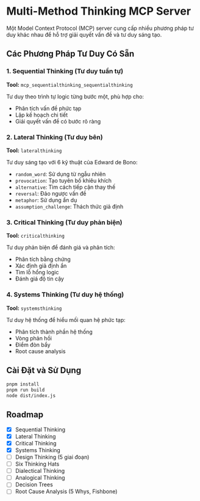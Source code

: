 # Multi-Method Thinking MCP Server

Một Model Context Protocol (MCP) server cung cấp nhiều phương pháp tư duy khác nhau để hỗ trợ giải quyết vấn đề và tư duy sáng tạo.

## Các Phương Pháp Tư Duy Có Sẵn

### 1. Sequential Thinking (Tư duy tuần tự)
**Tool:** `mcp_sequentialthinking_sequentialthinking`

Tư duy theo trình tự logic từng bước một, phù hợp cho:
- Phân tích vấn đề phức tạp
- Lập kế hoạch chi tiết
- Giải quyết vấn đề có bước rõ ràng

### 2. Lateral Thinking (Tư duy bên)
**Tool:** `lateralthinking`

Tư duy sáng tạo với 6 kỹ thuật của Edward de Bono:
- `random_word`: Sử dụng từ ngẫu nhiên
- `provocation`: Tạo tuyên bố khiêu khích
- `alternative`: Tìm cách tiếp cận thay thế
- `reversal`: Đảo ngược vấn đề
- `metaphor`: Sử dụng ẩn dụ
- `assumption_challenge`: Thách thức giả định

### 3. Critical Thinking (Tư duy phản biện)
**Tool:** `criticalthinking`

Tư duy phản biện để đánh giá và phân tích:
- Phân tích bằng chứng
- Xác định giả định ẩn
- Tìm lỗ hổng logic
- Đánh giá độ tin cậy

### 4. Systems Thinking (Tư duy hệ thống)
**Tool:** `systemsthinking`

Tư duy hệ thống để hiểu mối quan hệ phức tạp:
- Phân tích thành phần hệ thống
- Vòng phản hồi
- Điểm đòn bẩy
- Root cause analysis

## Cài Đặt và Sử Dụng

```bash
pnpm install
pnpm run build
node dist/index.js
```

## Roadmap

- [x] Sequential Thinking
- [x] Lateral Thinking  
- [x] Critical Thinking
- [x] Systems Thinking
- [ ] Design Thinking (5 giai đoạn)
- [ ] Six Thinking Hats
- [ ] Dialectical Thinking
- [ ] Analogical Thinking
- [ ] Decision Trees
- [ ] Root Cause Analysis (5 Whys, Fishbone)